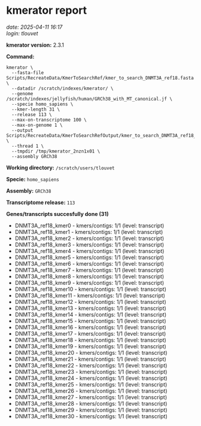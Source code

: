 # kmerator report
*date: 2025-04-11 16:17*  
*login: tlouvet*

**kmerator version:** 2.3.1

**Command:**

```
kmerator \
  --fasta-file Scripts/RecreateData/KmerToSearchRef/kmer_to_search_DNMT3A_ref18.fasta \
  --datadir /scratch/indexes/kmerator/ \
  --genome /scratch/indexes/jellyfish/human/GRCh38_with_MT_canonical.jf \
  --specie homo_sapiens \
  --kmer-length 31 \
  --release 113 \
  --max-on-transcriptome 100 \
  --max-on-genome 1 \
  --output Scripts/RecreateData/KmerToSearchRefOutput/kmer_to_search_DNMT3A_ref18_output \
  --thread 1 \
  --tmpdir /tmp/kmerator_2nzn1x01 \
  --assembly GRCh38
```

**Working directory:** `/scratch/users/tlouvet`

**Specie:** `homo_sapiens`

**Assembly:** `GRCh38`

**Transcriptome release:** `113`

**Genes/transcripts succesfully done (31)**

- DNMT3A_ref18_kmer0 - kmers/contigs: 1/1 (level: transcript)
- DNMT3A_ref18_kmer1 - kmers/contigs: 1/1 (level: transcript)
- DNMT3A_ref18_kmer2 - kmers/contigs: 1/1 (level: transcript)
- DNMT3A_ref18_kmer3 - kmers/contigs: 1/1 (level: transcript)
- DNMT3A_ref18_kmer4 - kmers/contigs: 1/1 (level: transcript)
- DNMT3A_ref18_kmer5 - kmers/contigs: 1/1 (level: transcript)
- DNMT3A_ref18_kmer6 - kmers/contigs: 1/1 (level: transcript)
- DNMT3A_ref18_kmer7 - kmers/contigs: 1/1 (level: transcript)
- DNMT3A_ref18_kmer8 - kmers/contigs: 1/1 (level: transcript)
- DNMT3A_ref18_kmer9 - kmers/contigs: 1/1 (level: transcript)
- DNMT3A_ref18_kmer10 - kmers/contigs: 1/1 (level: transcript)
- DNMT3A_ref18_kmer11 - kmers/contigs: 1/1 (level: transcript)
- DNMT3A_ref18_kmer12 - kmers/contigs: 1/1 (level: transcript)
- DNMT3A_ref18_kmer13 - kmers/contigs: 1/1 (level: transcript)
- DNMT3A_ref18_kmer14 - kmers/contigs: 1/1 (level: transcript)
- DNMT3A_ref18_kmer15 - kmers/contigs: 1/1 (level: transcript)
- DNMT3A_ref18_kmer16 - kmers/contigs: 1/1 (level: transcript)
- DNMT3A_ref18_kmer17 - kmers/contigs: 1/1 (level: transcript)
- DNMT3A_ref18_kmer18 - kmers/contigs: 1/1 (level: transcript)
- DNMT3A_ref18_kmer19 - kmers/contigs: 1/1 (level: transcript)
- DNMT3A_ref18_kmer20 - kmers/contigs: 1/1 (level: transcript)
- DNMT3A_ref18_kmer21 - kmers/contigs: 1/1 (level: transcript)
- DNMT3A_ref18_kmer22 - kmers/contigs: 1/1 (level: transcript)
- DNMT3A_ref18_kmer23 - kmers/contigs: 1/1 (level: transcript)
- DNMT3A_ref18_kmer24 - kmers/contigs: 1/1 (level: transcript)
- DNMT3A_ref18_kmer25 - kmers/contigs: 1/1 (level: transcript)
- DNMT3A_ref18_kmer26 - kmers/contigs: 1/1 (level: transcript)
- DNMT3A_ref18_kmer27 - kmers/contigs: 1/1 (level: transcript)
- DNMT3A_ref18_kmer28 - kmers/contigs: 1/1 (level: transcript)
- DNMT3A_ref18_kmer29 - kmers/contigs: 1/1 (level: transcript)
- DNMT3A_ref18_kmer30 - kmers/contigs: 1/1 (level: transcript)
